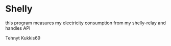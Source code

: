 # Shelly

this program measures my electricity consumption from my shelly-relay and handles API

Tehnyt Kukkis69
